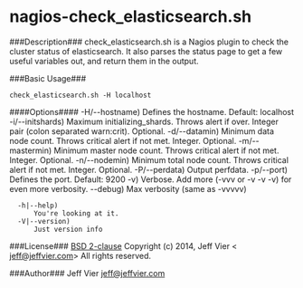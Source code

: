 nagios-check_elasticsearch.sh
=============================

###Description###
check_elasticsearch.sh is a Nagios plugin to check the cluster status of elasticsearch.
    It also parses the status page to get a few useful variables out, and return them in the output.

###Basic Usage###

```check_elasticsearch.sh -H localhost```

####Options####
      -H/--hostname)
         Defines the hostname. Default: localhost
      -i/--initshards)
         Maximum initializing_shards. Throws alert if over. Integer pair (colon separated warn:crit). Optional.
      -d/--datamin)
         Minimum data node count. Throws critical alert if not met. Integer. Optional.
      -m/--mastermin)
         Minimum master node count. Throws critical alert if not met. Integer. Optional.
      -n/--nodemin)
         Minimum total node count. Throws critical alert if not met. Integer. Optional.
      -P/--perdata)
         Output perfdata.
      -p/--port)
         Defines the port. Default: 9200
      -v)
          Verbose.  Add more (-vvv or -v -v -v) for even more verbosity.
      --debug)
          Max verbosity (same as -vvvvv)

      -h|--help)
          You're looking at it.
      -V|--version)
          Just version info

###License###
[BSD 2-clause](http://opensource.org/licenses/BSD-2-Clause)
Copyright (c) 2014, Jeff Vier < jeff@jeffvier.com>
All rights reserved.

###Author###
Jeff Vier <jeff@jeffvier.com>
